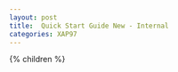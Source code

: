 ```yaml
---
layout: post
title:  Quick Start Guide New - Internal
categories: XAP97
---
```


{% children %}
